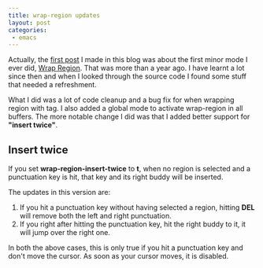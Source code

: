 ```yaml
---
title: wrap-region updates
layout: post
categories:
 - emacs
---
```


Actually, the
[first post](http://blog.tuxicity.se/emacs/2008/12/08/wrap-region-minor-mode-for-emacs.html)
I made in this blog was about the first minor mode I ever did,
[Wrap Region](http://github.com/rejeep/wrap-region/).
That was more than a year ago. I have learnt a lot since then and when
I looked through the source code I found some stuff that needed a
refreshment.

What I did was a lot of code cleanup and a bug fix for when wrapping
region with tag. I also added a global mode to activate wrap-region in
all buffers. The more notable change I did was that I added better
support for **"insert twice"**.

## Insert twice
If you set **wrap-region-insert-twice** to **t**, when no region is
selected and a punctuation key is hit, that key and its right buddy
will be inserted.

The updates in this version are:

  1. If you hit a punctuation key without having selected a region, hitting **DEL** will remove both the left and right punctuation.
  2. If you right after hitting the punctuation key, hit the right buddy to it, it will jump over the right one.

In both the above cases, this is only true if you hit a punctuation key
and don't move the cursor. As soon as your cursor moves, it is disabled.
